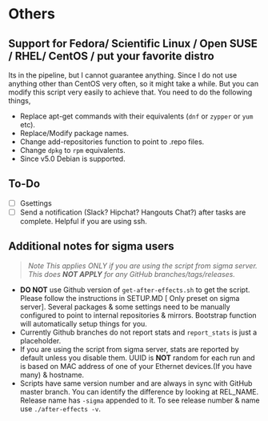 # Others

## Support for Fedora/ Scientific Linux / Open SUSE / RHEL/ CentOS / put your favorite distro

Its in the pipeline, but I cannot guarantee anything. Since I do not use anything other than CentOS very often, so it might take a while. But you can modify this script very easily to achieve that. You need to do the following things,

- Replace apt-get commands with their equivalents (`dnf` or `zypper` or `yum` etc).
- Replace/Modify package names.
- Change add-repositories function to point to .repo files.
- Change `dpkg` to `rpm` equivalents.
- Since v5.0 Debian is supported.

## To-Do

- [ ] Gsettings
- [ ] Send a notification (Slack? Hipchat? Hangouts Chat?) after tasks are complete. Helpful if you are using ssh.

## Additional notes for sigma users

> *Note This applies ONLY if you are using the script from sigma server. This does **NOT APPLY** for any GitHub branches/tags/releases.*

- **DO NOT** use Github version of `get-after-effects.sh` to get the script. Please follow the instructions in SETUP.MD [ Only preset on sigma server]. Several packages & some settings need to be manually configured to point to internal repositories & mirrors. Bootstrap function will automatically setup things for you.
- Currently Github branches do not report stats and `report_stats` is just a placeholder.
- If you are using the script from sigma server, stats are reported by default unless you disable them. UUID is **NOT** random for each run and is based on MAC address of one of your Ethernet devices.(If you have many) & hostname.
- Scripts have same version number and are always in sync with GitHub master branch. You can identify the difference by looking at REL_NAME. Release name has `-sigma` appended to it. To see release number & name use `./after-effects -v`.

